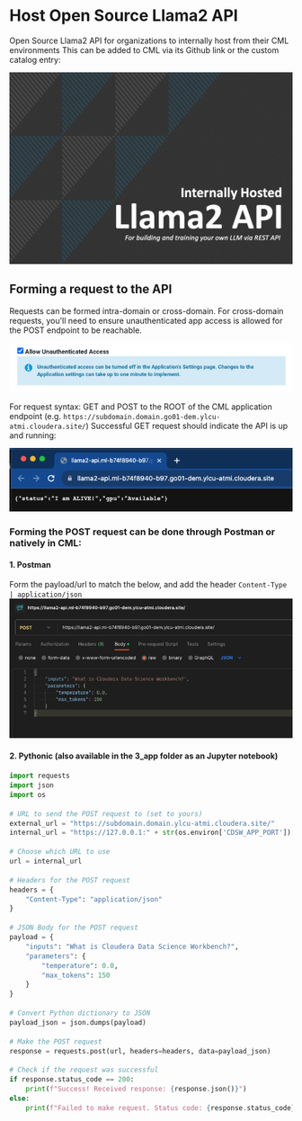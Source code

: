 # Host Open Source Llama2 API
Open Source Llama2 API for organizations to internally host from their CML environments
This can be added to CML via its Github link or the custom catalog entry: 

![](/assets/catalog-entry.png)

## Forming a request to the API
Requests can be formed intra-domain or cross-domain. For cross-domain requests, you'll need to ensure unauthenticated app access is allowed for the POST endpoint to be reachable.

![](/assets/unauthenticated-access.png)

For request syntax: 
GET and POST to the ROOT of the CML application endpoint (e.g. `https://subdomain.domain.go01-dem.ylcu-atmi.cloudera.site/`)
Successful GET request should indicate the API is up and running:

![](/assets/GET-endpoint.png)

### Forming the POST request can be done through Postman or natively in CML:

#### 1. Postman

Form the payload/url to match the below, and add the header `Content-Type | application/json`
![](/assets/postman-setup.png)


#### 2. Pythonic (also available in the 3_app folder as an Jupyter notebook)

```python
import requests
import json
import os

# URL to send the POST request to (set to yours)
external_url = "https://subdomain.domain.ylcu-atmi.cloudera.site/"
internal_url = "https://127.0.0.1:" + str(os.environ['CDSW_APP_PORT']) + "/"

# Choose which URL to use
url = internal_url

# Headers for the POST request
headers = {
    "Content-Type": "application/json"
}

# JSON Body for the POST request
payload = {
    "inputs": "What is Cloudera Data Science Workbench?",
    "parameters": {
        "temperature": 0.0,
        "max_tokens": 150
    }
}

# Convert Python dictionary to JSON
payload_json = json.dumps(payload)

# Make the POST request
response = requests.post(url, headers=headers, data=payload_json)

# Check if the request was successful
if response.status_code == 200:
    print(f"Success! Received response: {response.json()}")
else:
    print(f"Failed to make request. Status code: {response.status_code}, Response: {response.text}")

```

